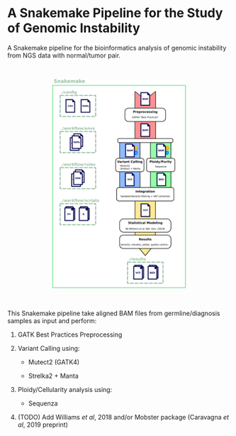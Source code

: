# A Snakemake Pipeline for the Study of Genomic Instability

A Snakemake pipeline for the bioinformatics analysis of genomic instability from NGS data with normal/tumor pair.

</br>

<p align="center">
    <img title="Snakemake Workflow" src="https://github.com/PaulArthurM/cbf_aml_pipeline/blob/master/docs/images/Snakefile_orga.png" width=60%>
</p>

</br>

This Snakemake pipeline take aligned BAM files from germline/diagnosis samples as input and perform:

1. GATK Best Practices Preprocessing

2. Variant Calling using:

    - Mutect2 (GATK4)

    - Strelka2 + Manta

3. Ploidy/Cellularity analysis using:

    - Sequenza
    
4. (TODO) Add Williams *et al*, 2018 and/or Mobster package (Caravagna *et al*, 2019 preprint)  


